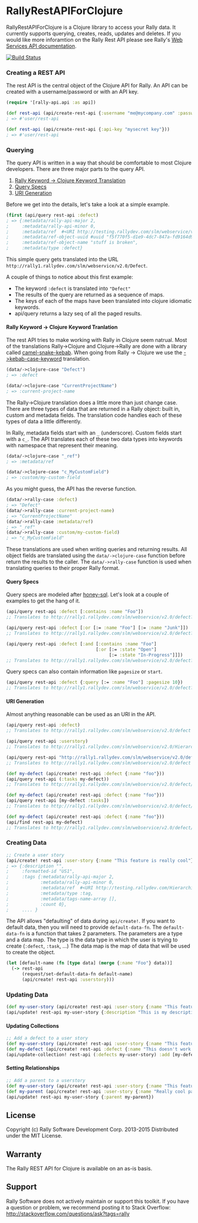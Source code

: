 # RallyRestAPIForClojure

RallyRestAPIForClojure is a Clojure library to access your Rally data. It currently supports querying, creates, reads, updates and deletes. If you would like more inforamtion on the Rally Rest API please see Rally's [Web Services API documentation](https://rally1.rallydev.com/slm/doc/webservice).

[![Build Status](https://travis-ci.org/RallyTools/RallyRestAPIForClojure.svg?branch=master)](https://travis-ci.org/RallyTools/RallyRestAPIForClojure)

### Creating a REST API
The rest API is the central object of the Clojure API for Rally. An API can be created with a username/password
or with an API key.

```clojure
(require '[rally-api.api :as api])

(def rest-api (api/create-rest-api {:username "me@mycompany.com" :password "supersecret"}))
; => #'user/rest-api

(def rest-api (api/create-rest-api {:api-key "mysecret key"}))
; => #'user/rest-api
```

### Querying
The query API is written in a way that should be comfortable to most Clojure developers. There are three major parts to the query API.

1. [Rally Keyword -> Clojure Keyword Translation](#rally-keyword---clojure-keyword-tranlation)
2. [Query Specs](#query-specs)
3. [URI Generation](#uri-generation)

Before we get into the details, let's take a look at a simple example.

```clojure
(first (api/query rest-api :defect)
; => {:metadata/rally-api-major 2,
;     :metadata/rally-api-minor 0,
;     :metadata/ref  #<URI http://testing.rallydev.com/slm/webservice/v2.0/defect/12345,
;     :metadata/ref-object-uuid #uuid "f5f770f5-d1e9-4dc7-847a-fd9164d93127",
;     :metadata/ref-object-name "stuff is broken",
;     :metadata/type :defect}
```

This simple query gets translated into the URL `http://rally1.rallydev.com/slm/webservice/v2.0/Defect`.

A couple of things to notice about this first example:
* The keyword `:defect` is translated into `"Defect"`
* The results of the query are returned as a sequence of maps.
* The keys of each of the maps have been translated into clojure idiomatic keywords.
* api/query returns a lazy seq of all the paged results.

#### Rally Keyword -> Clojure Keyword Tranlation
The rest API tries to make working with Rally in Clojure seem natrual. Most of the translations Rally->Clojure and Clojure->Rally are done with a library called [camel-snake-kebab](https://github.com/qerub/camel-snake-kebab).
When going from Rally -> Clojure we use the [->kebab-case-keyword](https://github.com/qerub/camel-snake-kebab/blob/stable/src/camel_snake_kebab/core.cljx#L20) translation.

```clojure
(data/->clojure-case "Defect")
; => :defect

(data/->clojure-case "CurrentProjectName")
; => :current-project-name
```

The Rally->Clojure translation does a little more than just change case. There are three types of data that are returned in a Rally object: built in, custom and metadata fields.
The translation code handles each of these types of data a little differently.

In Rally, metadata fields start with an `_` (underscore). Custom fields start with a `c_`. The API translates each of these two data types into keywords with namespace that
represent their meaning.

```clojure
(data/->clojure-case "_ref")
; => :metadata/ref

(data/->clojure-case "c_MyCustomField")
; => :custom/my-custom-field
```

As you might guess, the API has the reverse function.

```clojure
(data/->rally-case :defect)
; => "Defect"
(data/->rally-case :current-project-name)
; => "CurrentProjectName"
(data/->rally-case :metadata/ref)
; => "_ref"
(data/->rally-case :custom/my-custom-field)
; => "c_MyCustomField"
```

These translations are used when writing queries and returning results. All object fields are translated using the `data/->clojure-case` function before return the results to the caller. The `data/->rally-case` function is used when translating queries to their proper Rally format.

#### Query Specs
Query specs are modeled after [honey-sql](https://github.com/jkk/honeysql). Let's look at a couple of examples to get the hang of it.

```clojure
(api/query rest-api :defect [:contains :name "Foo"])
;; Translates to http://rally1.rallydev.com/slm/webservice/v2.0/defect?query=(Name contains "Foo")

(api/query rest-api :defect [:or [:= :name "Foo"] [:= :name "Junk"]])
;; Translates to http://rally1.rallydev.com/slm/webservice/v2.0/defect?query=((Name = "Foo") OR (Name = "Junk"))

(api/query rest-api :defect [:and [:contains :name "Foo"]
                                  [:or [:= :state "Open"]
                                       [:= :state "In-Progress"]]])
;; Translates to http://rally1.rallydev.com/slm/webservice/v2.0/defect?query=((Name contains "Foo") AND ((State = "Open") OR (State = "In-Progress")))
```

Query specs can also contain information like `pagesize` or `start`.

```clojure
(api/query rest-api :defect {:query [:= :name "Foo"] :pagesize 10})
;; Translates to http://rally1.rallydev.com/slm/webservice/v2.0/defect?query=(Name = "Foo")&pagesize=10
```

#### URI Generation
Almost anything reasonable can be used as an URI in the API.

```clojure
(api/query rest-api :defect)
;; Translates to http://rally1.rallydev.com/slm/webservice/v2.0/defect

(api/query rest-api :userstory)
;; Translates to http://rally1.rallydev.com/slm/webservice/v2.0/HierarchicalRequirement

(api/query rest-api "http://rally1.rallydev.com/slm/webservice/v2.0/defect")
;; Translates to http://rally1.rallydev.com/slm/webservice/v2.0/defect

(def my-defect (api/create! rest-api :defect {:name "foo"}))
(api/query rest-api (:tasks my-defect))
;; Translates to http://rally1.rallydev.com/slm/webservice/v2.0/defect/123/tasks

(def my-defect (api/create! rest-api :defect {:name "foo"}))
(api/query rest-api [my-defect :tasks])
;; Translates to http://rally1.rallydev.com/slm/webservice/v2.0/defect/123/tasks

(def my-defect (api/create! rest-api :defect {:name "foo"}))
(api/find rest-api my-defect)
;; Translates to http://rally1.rallydev.com/slm/webservice/v2.0/defect/123
```

### Creating Data
```clojure
;; Create a user story
(api/create! rest-api :user-story {:name "This feature is really cool"})
; => {:description "",
;     :formatted-id "US1",
;     :tags {:metadata/rally-api-major 2,
;            :metadata/rally-api-minor 0,
;            :metadata/ref  #<URI http://testing.rallydev.com/HierarchicalRequirement/1234/Tags,
;            :metadata/type :tag,
;            :metadata/tags-name-array [],
;            :count 0},
;     .... }
```
The API allows "defaulting" of data during `api/create!`. If you want to default data, then you will need to provide `default-data-fn`. The `default-data-fn` is a function
that takes 2 parameters. The parameters are a type and a data map. The type is the data type in which the user is trying to create (`:defect`, `:task`, ...) The data map is the map of data that will be used to create the object.
```clojure
(let [default-name (fn [type data] (merge {:name "Foo"} data))]
  (-> rest-api
      (request/set-default-data-fn default-name)
      (api/create! rest-api :userstory)))
```

### Updating Data
```clojure
(def my-user-story (api/create! rest-api :user-story {:name "This feature is really cool"}))
(api/update! rest-api my-user-story {:description "This is my description"})
```

#### Updating Collections
```clojure
;; Add a defect to a user story
(def my-user-story (api/create! rest-api :user-story {:name "This feature is really cool"}))
(def my-defect (api/create! rest-api :defect {:name "This doesn't work correctly"}))
(api/update-collection! rest-api (:defects my-user-story) :add [my-defect])
```

#### Setting Relationships
```clojure
;; Add a parent to a userstory
(def my-user-story (api/create! rest-api :user-story {:name "This feature is really cool"}))
(def my-parent (api/create! rest-api :user-story {:name "Really cool parent"}))
(api/update! rest-api my-user-story {:parent my-parent})
```

## License

Copyright (c) Rally Software Development Corp. 2013-2015 Distributed under the MIT License.

## Warranty

The Rally REST API for Clojure is available on an as-is basis. 

## Support

Rally Software does not actively maintain or support this toolkit.  If you have a question or problem, we recommend posting it to Stack Overflow: http://stackoverflow.com/questions/ask?tags=rally


